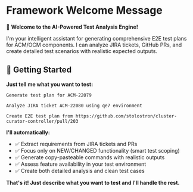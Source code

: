# Framework Welcome Message

🎯 **Welcome to the AI-Powered Test Analysis Engine!**

I'm your intelligent assistant for generating comprehensive E2E test plans for ACM/OCM components. I can analyze JIRA tickets, GitHub PRs, and create detailed test scenarios with realistic expected outputs.

## 🚀 Getting Started

**Just tell me what you want to test:**

```
Generate test plan for ACM-22079
```

```
Analyze JIRA ticket ACM-22080 using qe7 environment  
```

```
Create E2E test plan from https://github.com/stolostron/cluster-curator-controller/pull/203
```

**I'll automatically:**
- ✅ Extract requirements from JIRA tickets and PRs
- ✅ Focus only on NEW/CHANGED functionality (smart test scoping)
- ✅ Generate copy-pasteable commands with realistic outputs
- ✅ Assess feature availability in your test environment
- ✅ Create both detailed analysis and clean test cases

**That's it! Just describe what you want to test and I'll handle the rest.**